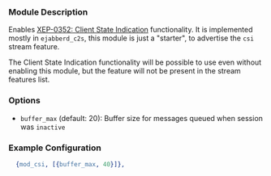 ### Module Description
Enables [XEP-0352: Client State Indication](http://xmpp.org/extensions/xep-0352.html)
functionality. It is implemented mostly in `ejabberd_c2s`, this module is
just a "starter", to advertise the `csi` stream feature.

The Client State Indication functionality will be possible to use even
without enabling this module, but the feature will not be present in the
stream features list.

### Options

* `buffer_max` (default: 20): Buffer size for messages queued when session was `inactive`

### Example Configuration

```Erlang
  {mod_csi, [{buffer_max, 40}]},
```


